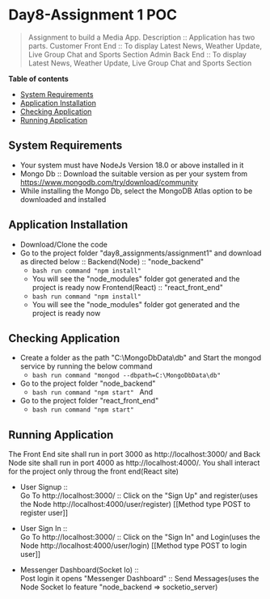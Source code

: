 # Day8-Assignment 1 POC
> Assignment to build a Media App.
  Description :: Application has two parts.
  Customer Front End :: To display Latest News, Weather Update, Live Group Chat and Sports Section
  Admin Back End :: To display Latest News, Weather Update, Live Group Chat and Sports Section

__Table of contents__

  - [System Requirements](#system-requirements)
  - [Application Installation](#application-installation)
  - [Checking Application](#checking-application)
  - [Running Application](#running-application)

## System Requirements

  - Your system must have NodeJs Version 18.0 or above installed in it
  - Mongo Db :: Download the suitable version as per your system from https://www.mongodb.com/try/download/community
  - While installing the Mongo Db, select the MongoDB Atlas option to be downloaded and installed

## Application Installation

  - Download/Clone the code
  - Go to the project folder "day8_assignments/assignment1" and download as directed below ::
    Backend(Node) :: "node_backend"
      - ```bash run command "npm install" ```
      - You will see the "node_modules" folder got generated and the project is ready now
    Frontend(React) :: "react_front_end"
      - ```bash run command "npm install" ```
      - You will see the "node_modules" folder got generated and the project is ready now

## Checking Application

  - Create a folder as the path "C:\MongoDbData\db" and Start the mongod service by running the below command
    - ```bash run command "mongod --dbpath=C:\MongoDbData\db" ```
  - Go to the project folder "node_backend"
    - ```bash run command "npm start" ```
  And
  - Go to the project folder "react_front_end"
    - ```bash run command "npm start" ```

## Running Application
  
  The Front End site shall run in port 3000 as http://localhost:3000/ and Back Node site shall run in port 4000 as http://localhost:4000/. You shall interact for the project only throug the front end(React site)

  - User Signup ::    
      Go To http://localhost:3000/ :: Click on the "Sign Up" and register(uses the Node  http://localhost:4000/user/register) [[Method type POST to register user]]

  - User Sign In ::    
      Go To http://localhost:3000/ :: Click on the "Sign In" and Login(uses the Node  http://localhost:4000/user/login) [[Method type POST to login user]]

  - Messenger Dashboard(Socket Io) ::    
      Post login it opens "Messenger Dashboard" :: Send Messages(uses the Node Socket Io feature "node_backend => socketio_server)


